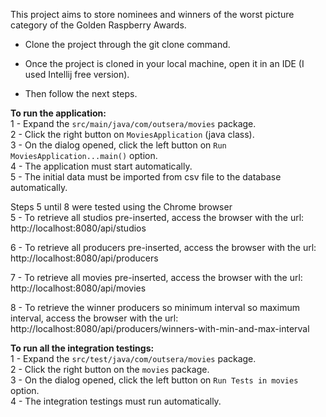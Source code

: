 This project aims to store nominees and winners of the worst picture category of the Golden Raspberry Awards.

- Clone the project through the git clone command.

- Once the project is cloned in your local machine, open it in an IDE (I used Intellij free version).

- Then follow the next steps.  

**To run the application:**  
1 - Expand the `src/main/java/com/outsera/movies` package.  
2 - Click the right button on `MoviesApplication` (java class).  
3 - On the dialog opened, click the left button on `Run MoviesApplication...main()` option.  
4 - The application must start automatically.  
5 - The initial data must be imported from csv file to the database automatically.  

Steps 5 until 8 were tested using the Chrome browser  
5 - To retrieve all studios pre-inserted, access the browser with the url:  
http://localhost:8080/api/studios

6 - To retrieve all producers pre-inserted, access the browser with the url:  
http://localhost:8080/api/producers

7 - To retrieve all movies pre-inserted, access the browser with the url:  
http://localhost:8080/api/movies

8 - To retrieve the winner producers so minimum interval so maximum interval, access the browser with the url:  
http://localhost:8080/api/producers/winners-with-min-and-max-interval

**To run all the integration testings:**  
1 - Expand the `src/test/java/com/outsera/movies` package.  
2 - Click the right button on the `movies` package.  
3 - On the dialog opened, click the left button on `Run Tests in movies` option.  
4 - The integration testings must run automatically.
